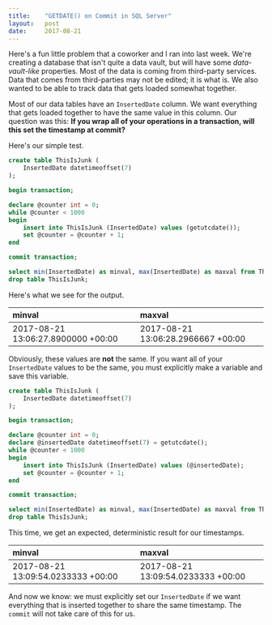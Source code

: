 ```yaml
---
title:    "GETDATE() on Commit in SQL Server"
layout:   post
date:     2017-08-21
---
```


Here's a fun little problem that a coworker and I ran into last week. We're creating
a database that isn't quite a data vault, but will have some *data-vault-like* properties.
Most of the data is coming from third-party services. Data that comes from third-parties
may not be edited; it is what is. We also wanted to be able to track data that gets
loaded somewhat together.

Most of our data tables have an `InsertedDate` column. We want everything that gets
loaded together to have the same value in this column. Our question was this: **If 
you wrap all of your operations in a transaction, will this set the timestamp at 
commit?**

Here's our simple test.

```sql
create table ThisIsJunk (
	InsertedDate datetimeoffset(7)
);

begin transaction;

declare @counter int = 0;
while @counter < 1000
begin
	insert into ThisIsJunk (InsertedDate) values (getutcdate());
	set @counter = @counter + 1;
end

commit transaction;

select min(InsertedDate) as minval, max(InsertedDate) as maxval from ThisIsJunk;
drop table ThisIsJunk;
```

Here's what we see for the output.

| minval                             | maxval                             |
| :--------------------------------- | :--------------------------------- |
| 2017-08-21 13:06:27.8900000 +00:00 | 2017-08-21 13:06:28.2966667 +00:00 |

Obviously, these values are **not** the same. If you want all of your `InsertedDate`
values to be the same, you must explicitly make a variable and save this variable.

```sql
create table ThisIsJunk (
	InsertedDate datetimeoffset(7)
);

begin transaction;

declare @counter int = 0;
declare @insertedDate datetimeoffset(7) = getutcdate();
while @counter < 1000
begin
	insert into ThisIsJunk (InsertedDate) values (@insertedDate);
	set @counter = @counter + 1;
end

commit transaction;

select min(InsertedDate) as minval, max(InsertedDate) as maxval from ThisIsJunk;
drop table ThisIsJunk;
```

This time, we get an expected, deterministic result for our timestamps.

| minval                             | maxval                             |
| :--------------------------------- | :--------------------------------- |
| 2017-08-21 13:09:54.0233333 +00:00 | 2017-08-21 13:09:54.0233333 +00:00 |

And now we know: we must explicitly set our `InsertedDate` if we want everything
that is inserted together to share the same timestamp. The `commit` will not take
care of this for us.
